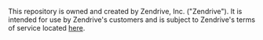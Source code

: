 This repository is owned and created by Zendrive, Inc. ("Zendrive").  It is intended for use by Zendrive's customers and is subject to Zendrive's terms of service located [here](https://www.zendrive.com/terms).